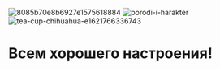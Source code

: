 ![8085b70e8b6927e1575618884](https://user-images.githubusercontent.com/90414182/132752340-5299d4e1-c6d3-4a4b-a043-6bdbb64f45c0.jpg)
![porodi-i-harakter](https://user-images.githubusercontent.com/90414182/132752344-2d53edea-45bc-4b6a-aac2-7378e543a0dd.jpg)
![tea-cup-chihuahua-e1621766336743](https://user-images.githubusercontent.com/90414182/132752347-8e3299f6-1445-48be-8742-06f8668dc809.jpg)
# Всем хорошего настроения!
